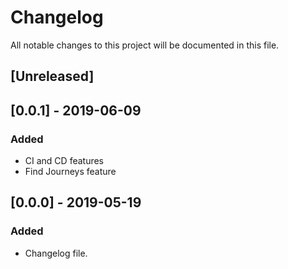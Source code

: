 # Changelog
All notable changes to this project will be documented in this file.

## [Unreleased]

## [0.0.1] - 2019-06-09
### Added
- CI and CD features
- Find Journeys feature

## [0.0.0] - 2019-05-19
### Added
- Changelog file.